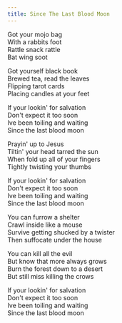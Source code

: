 ```yaml
---
title: Since The Last Blood Moon
---
```


Got your mojo bag  
With a rabbits foot  
Rattle snack rattle  
Bat wing soot  

Got yourself black book  
Brewed tea, read the leaves  
Flipping tarot cards  
Placing candles at your feet  

If your lookin' for salvation  
Don't expect it too soon  
Ive been toiling and waiting  
Since the last blood moon  

Prayin' up to Jesus  
Tiltin' your head tarred the sun  
When fold up all of your fingers  
Tightly twisting your thumbs  

If your lookin' for salvation  
Don't expect it too soon  
Ive been toiling and waiting  
Since the last blood moon  

You can furrow a shelter  
Crawl inside like a mouse  
Survive getting shucked by a twister  
Then suffocate under the house  


You can kill all the evil  
But know that more always grows  
Burn the forest down to a desert  
But still miss killing the crows  

If your lookin' for salvation  
Don't expect it too soon  
Ive been toiling and waiting  
Since the last blood moon  
